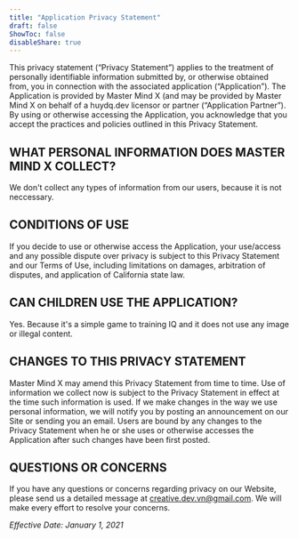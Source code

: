 ```yaml
---
title: "Application Privacy Statement"
draft: false
ShowToc: false
disableShare: true
---
```


This privacy statement (“Privacy Statement”) applies to the treatment
of personally identifiable information submitted by, or otherwise
obtained from, you in connection with the associated application
(“Application”). The Application is provided by Master Mind X (and may be
provided by Master Mind X on behalf of a huydq.dev licensor or partner
(“Application Partner”). By using or otherwise accessing the
Application, you acknowledge that you accept the practices and
policies outlined in this Privacy Statement.

## WHAT PERSONAL INFORMATION DOES MASTER MIND X COLLECT?

We don't collect any types of information from our users, because it is not neccessary.

## CONDITIONS OF USE

If you decide to use or otherwise access the Application, your
use/access and any possible dispute over privacy is subject to this
Privacy Statement and our Terms of Use, including limitations on
damages, arbitration of disputes, and application of California state
law.

## CAN CHILDREN USE THE APPLICATION?

Yes. Because it's a simple game to training IQ and it does not use any image or illegal content.

## CHANGES TO THIS PRIVACY STATEMENT

Master Mind X may amend this Privacy Statement from time to time. Use of
information we collect now is subject to the Privacy Statement in
effect at the time such information is used. If we make changes in the
way we use personal information, we will notify you by posting an
announcement on our Site or sending you an email. Users are bound by
any changes to the Privacy Statement when he or she uses or otherwise
accesses the Application after such changes have been first posted.

## QUESTIONS OR CONCERNS

If you have any questions or concerns regarding privacy on our
Website, please send us a detailed message at creative.dev.vn@gmail.com. We
will make every effort to resolve your concerns.

_Effective Date: January 1, 2021_
